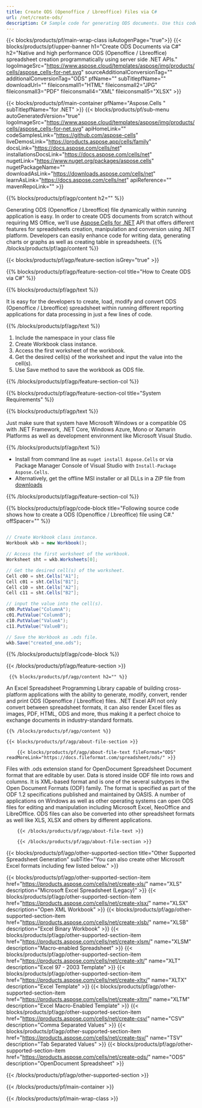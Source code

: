 ```yaml
---
title: Create ODS (Openoffice / Lbreoffice) Files via C# 
url: /net/create-ods/ 
description: C# Sample code for generating ODS documents. Use this code for creating ODS (Openoffice / Lbreoffice) files within VB.NET, Asp.NET or any .NET based application.
---
```


{{< blocks/products/pf/main-wrap-class isAutogenPage="true">}}
{{< blocks/products/pf/upper-banner h1="Create ODS Documents via C#" h2="Native and high performance ODS (Openoffice / Lbreoffice) spreadsheet creation programmatically using server side .NET APIs." logoImageSrc="https://www.aspose.cloud/templates/aspose/img/products/cells/aspose_cells-for-net.svg" sourceAdditionalConversionTag="" additionalConversionTag="ODS" pfName="" subTitlepfName="" downloadUrl="" fileiconsmall1="HTML" fileiconsmall2="JPG" fileiconsmall3="PDF" fileiconsmall4="XML" fileiconsmall5="XLSX" >}}

{{< blocks/products/pf/main-container pfName="Aspose.Cells " subTitlepfName="for .NET" >}}
{{< blocks/products/pf/sub-menu autoGeneratedVersion="true" logoImageSrc="https://www.aspose.cloud/templates/aspose/img/products/cells/aspose_cells-for-net.svg" apiHomeLink="" codeSamplesLink="https://github.com/aspose-cells" liveDemosLink="https://products.aspose.app/cells/family" docsLink="https://docs.aspose.com/cells/net" installationsDocsLink="https://docs.aspose.com/cells/net" nugetLink="https://www.nuget.org/packages/aspose.cells" nugetPackageName="" downloadAsLink="https://downloads.aspose.com/cells/net" learnAsLink="https://docs.aspose.com/cells/net" apiReference="" mavenRepoLink="" >}}

{{% blocks/products/pf/agp/content h2="" %}}

 Generating ODS (Openoffice / Lbreoffice) file dynamically within running application is easy. In order to create ODS documents from scratch without requiring MS Office, we’ll use
 [Aspose.Cells for .NET](https://products.aspose.com/cells/net) 
 API that offers different features for spreadsheets creation, manipulation and conversion using .NET platform. Developers can easily enhance code for writing data, generating charts or graphs as well as creating table in spreadsheets.
{{% /blocks/products/pf/agp/content %}}

{{< blocks/products/pf/agp/feature-section isGrey="true" >}}

{{% blocks/products/pf/agp/feature-section-col title="How to Create ODS via C#" %}}

{{% blocks/products/pf/agp/text %}}

 It is easy for the developers to create, load, modify and convert ODS (Openoffice / Lbreoffice) spreadsheet within running different reporting applications for data processing in just a few lines of code.

{{% /blocks/products/pf/agp/text %}}

1.  Include the namespace in your class file
1.  Create Workbook class instance.
1.  Access the first worksheet of the workbook.
1.  Get the desired cell(s) of the worksheet and input the value into the cell(s).
1.  Use Save method to save the workbook as ODS file.

{{% /blocks/products/pf/agp/feature-section-col %}}

{{% blocks/products/pf/agp/feature-section-col title="System Requirements" %}}

{{% blocks/products/pf/agp/text %}}

 Just make sure that system have Microsoft Windows or a compatible OS with .NET Framework, .NET Core, Windows Azure, Mono or Xamarin Platforms as well as development environment like Microsoft Visual Studio. 

{{% /blocks/products/pf/agp/text %}}

- Install from command line as <code>nuget install Aspose.Cells</code> or via Package Manager Console of Visual Studio with <code>Install-Package Aspose.Cells</code>.
- Alternatively, get the offline MSI installer or all DLLs in a ZIP file from <a href="https://downloads.aspose.com/cells/net">downloads</a>

{{% /blocks/products/pf/agp/feature-section-col %}}

{{% blocks/products/pf/agp/code-block title="Following source code shows how to create a ODS (Openoffice / Lbreoffice) file using C#." offSpacer="" %}}

```cs

// Create Workbook class instance.
Workbook wkb = new Workbook();

// Access the first worksheet of the workbook.
Worksheet sht = wkb.Worksheets[0];

// Get the desired cell(s) of the worksheet.
Cell c00 = sht.Cells["A1"];
Cell c01 = sht.Cells["B1"];
Cell c10 = sht.Cells["A2"];
Cell c11 = sht.Cells["B2"];

// input the value into the cell(s).
c00.PutValue("ColumnA");
c01.PutValue("ColumnB");
c10.PutValue("ValueA");
c11.PutValue("ValueB");

// Save the Workbook as .ods file.
wkb.Save("created_one.ods");

```

{{% /blocks/products/pf/agp/code-block %}}

{{< /blocks/products/pf/agp/feature-section >}}

<!-- aboutfile Starts -->

     
     {{% blocks/products/pf/agp/content h2="" %}}

 An Excel Spreadsheet Programming Library capable of building cross-platform applications with the ability to generate, modify, convert, render and print ODS (Openoffice / Lbreoffice) files. .NET Excel API not only convert between spreadsheet formats, it can also render Excel files as images, PDF, HTML, ODS and more, thus making it a perfect choice to exchange documents in industry-standard formats.



    {{% /blocks/products/pf/agp/content %}}

    {{< blocks/products/pf/agp/about-file-section >}}

        {{< blocks/products/pf/agp/about-file-text fileFormat="ODS" readMoreLink="https://docs.fileformat.com/spreadsheet/ods/" >}}
Files with .ods extension stand for OpenDocument Spreadsheet Document format that are editable by user. Data is stored inside ODF file into rows and columns. It is XML-based format and is one of the several subtypes in the Open Document Formats (ODF) family. The format is specified as part of the ODF 1.2 specifications published and maintained by OASIS. A number of applications on Windows as well as other operating systems can open ODS files for editing and manipulation including Microsoft Excel, NeoOffice and LibreOffice. ODS files can also be converted into other spreadsheet formats as well like XLS, XLSX and others by different applications.

        {{< /blocks/products/pf/agp/about-file-text >}}

        {{< /blocks/products/pf/agp/about-file-section >}}

          

<!-- aboutfile Ends -->

{{< blocks/products/pf/agp/other-supported-section title="Other Supported Spreadsheet Generation" subTitle="You can also create other Microsoft Excel formats including few listed below." >}}

{{< blocks/products/pf/agp/other-supported-section-item href="https://products.aspose.com/cells/net/create-xls/" name="XLS" description="Microsoft Excel Spreadsheet (Legacy)" >}} 
{{< blocks/products/pf/agp/other-supported-section-item href="https://products.aspose.com/cells/net/create-xlsx/" name="XLSX" description="Open XML Workbook" >}} 
{{< blocks/products/pf/agp/other-supported-section-item href="https://products.aspose.com/cells/net/create-xlsb/" name="XLSB" description="Excel Binary Workbook" >}} 
{{< blocks/products/pf/agp/other-supported-section-item href="https://products.aspose.com/cells/net/create-xlsm/" name="XLSM" description="Macro-enabled Spreadsheet" >}} 
{{< blocks/products/pf/agp/other-supported-section-item href="https://products.aspose.com/cells/net/create-xlt/" name="XLT" description="Excel 97 - 2003 Template" >}} 
{{< blocks/products/pf/agp/other-supported-section-item href="https://products.aspose.com/cells/net/create-xltx/" name="XLTX" description="Excel Template" >}} 
{{< blocks/products/pf/agp/other-supported-section-item href="https://products.aspose.com/cells/net/create-xltm/" name="XLTM" description="Excel Macro-Enabled Template" >}} 
{{< blocks/products/pf/agp/other-supported-section-item href="https://products.aspose.com/cells/net/create-csv/" name="CSV" description="Comma Separated Values" >}} 
{{< blocks/products/pf/agp/other-supported-section-item href="https://products.aspose.com/cells/net/create-tsv/" name="TSV" description="Tab Separated Values" >}} 
{{< blocks/products/pf/agp/other-supported-section-item href="https://products.aspose.com/cells/net/create-ods/" name="ODS" description="OpenDocument Spreadsheet" >}} 

{{< /blocks/products/pf/agp/other-supported-section >}}

{{< /blocks/products/pf/main-container >}}
    
{{< /blocks/products/pf/main-wrap-class >}}
